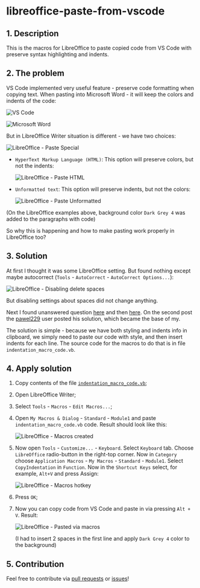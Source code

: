 # libreoffice-paste-from-vscode

## 1. Description

This is the macros for LibreOffice to paste copied code from VS Code with preserve syntax highlighting and indents.

## 2. The problem

VS Code implemented very useful feature - preserve code formatting when copying text.
When pasting into Microsoft Word - it will keep the colors and indents of the code:

![VS Code](./.readme_images/vscode.png)

![Microsoft Word](./.readme_images/msword.png)

But in LibreOffice Writer situation is different - we have two choices:

![LibreOffice - Paste Special](./.readme_images/libreoffice_paste_special.png)

- `HyperText Markup Language (HTML)`: This option will preserve colors, but not the indents:

    ![LibreOffice - Paste HTML](./.readme_images/libreoffice_paste_html.png)

- `Unformatted text`: This option will preserve indents, but not the colors:

    ![LibreOffice - Paste Unformatted](./.readme_images/libreoffice_paste_unformatted.png)

(On the LibreOffice examples above, background color `Dark Grey 4` was added to the paragraphs with code)

So why this is happening and how to make pasting work properly in LibreOffice too?

## 3. Solution

At first I thought it was some LibreOffice setting. But found nothing except maybe autocorrect (`Tools` - `AutoCorrect` - `AutoCorrect Options...`):

![LibreOffice - Disabling delete spaces](./.readme_images/libreoffice_paste_disabling_delete_spaces.png)

But disabling settings about spaces did not change anything.

Next I found unanswered question [here](https://ask.libreoffice.org/t/how-can-i-keep-spaces-in-pasted-source-code-text-with-syntax-highlighting/59219/8) and then [here](https://ask.libreoffice.org/t/indentation-is-gone-when-pasting-from-vscode/54793/9). On the second post the [pawel229](https://ask.libreoffice.org/u/pawel229) user posted his solution, which became the base of my.

The solution is simple - because we have both styling and indents info in clipboard, we simply need to paste our code with style, and then insert indents for each line. The source code for the macros to do that is in file `indentation_macro_code.vb`.

## 4. Apply solution

1. Copy contents of the file [`indentation_macro_code.vb`](https://raw.githubusercontent.com/Nikolai2038/libreoffice-paste-from-vscode/refs/heads/main/indentation_macro_code.vb);
2. Open LibreOffice Writer;
3. Select `Tools` - `Macros` - `Edit Macros...`;
4. Open `My Macros & Dialog` - `Standard` - `Module1` and paste `indentation_macro_code.vb` code. Result should look like this:

    ![LibreOffice - Macros created](./.readme_images/libreoffice_macros_created.png)

5. Now open `Tools` - `Customize...` - `Keyboard`. Select `Keyboard` tab. Choose `LibreOffice` radio-button in the right-top corner. Now in `Category` choose `Application Macros` - `My Macros` - `Standard` - `Module1`. Select `CopyIndentation` in `Function`. Now in the `Shortcut Keys` select, for example, `Alt+V` and press Assign:

    ![LibreOffice - Macros hotkey](./.readme_images/libreoffice_macros_hotkey.png)

6. Press `OK`;
7. Now you can copy code from VS Code and paste in via pressing `Alt + V`. Result:

    ![LibreOffice - Pasted via macros](./.readme_images/libreoffice_paste_via_macros.png)

    (I had to insert 2 spaces in the first line and apply `Dark Grey 4` color to the background)

## 5. Contribution

Feel free to contribute via [pull requests](https://github.com/Nikolai2038/libreoffice-paste-from-vscode/pulls) or [issues](https://github.com/Nikolai2038/libreoffice-paste-from-vscode/issues)!
